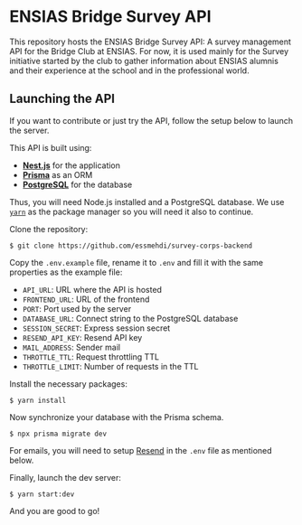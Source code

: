 # ENSIAS Bridge Survey API

This repository hosts the ENSIAS Bridge Survey API: A survey management API for the Bridge Club at ENSIAS. For now, it is used mainly for the Survey initiative started by the club to gather information about ENSIAS alumnis and their experience at the school and in the professional world.

## Launching the API

If you want to contribute or just try the API, follow the setup below to launch the server.

This API is built using:

- [**Nest.js**](https://nestjs.com/) for the application
- [**Prisma**](https://wwww.prisma.io/) as an ORM
- [**PostgreSQL**](https://www.postgresql.org/) for the database

Thus, you will need Node.js installed and a PostgreSQL database. We use [`yarn`](https://yarnpkg.com) as the package manager so you will need it also to continue.

Clone the repository:

```shell
$ git clone https://github.com/essmehdi/survey-corps-backend
```

Copy the `.env.example` file, rename it to `.env` and fill it with the same properties as the example file:

- `API_URL`: URL where the API is hosted
- `FRONTEND_URL`: URL of the frontend
- `PORT`: Port used by the server
- `DATABASE_URL`: Connect string to the PostgreSQL database
- `SESSION_SECRET`: Express session secret
- `RESEND_API_KEY`: Resend API key
- `MAIL_ADDRESS`: Sender mail
- `THROTTLE_TTL`: Request throttling TTL
- `THROTTLE_LIMIT`: Number of requests in the TTL

Install the necessary packages:

```shell
$ yarn install
```

Now synchronize your database with the Prisma schema.

```shell
$ npx prisma migrate dev
```

For emails, you will need to setup [Resend]("https://resend.com/") in the `.env` file as mentioned below.

Finally, launch the dev server:

```shell
$ yarn start:dev
```

And you are good to go!
